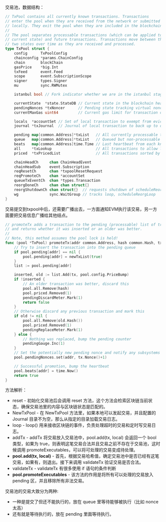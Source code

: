 交易池，数据结构：

```go
// TxPool contains all currently known transactions. Transactions
// enter the pool when they are received from the network or submitted
// locally. They exit the pool when they are included in the blockchain.
//
// The pool separates processable transactions (which can be applied to the
// current state) and future transactions. Transactions move between those
// two states over time as they are received and processed.
type TxPool struct {
    config      TxPoolConfig
    chainconfig *params.ChainConfig
    chain       blockChain
    gasPrice    *big.Int
    txFeed      event.Feed
    scope       event.SubscriptionScope
    signer      types.Signer
    mu          sync.RWMutex

    istanbul bool // Fork indicator whether we are in the istanbul stage.

    currentState  *state.StateDB // Current state in the blockchain head
    pendingNonces *txNoncer      // Pending state tracking virtual nonces
    currentMaxGas uint64         // Current gas limit for transaction caps

    locals  *accountSet // Set of local transaction to exempt from eviction rules
    journal *txJournal  // Journal of local transaction to back up to disk

    pending map[common.Address]*txList   // All currently processable transactions
    queue   map[common.Address]*txList   // Queued but non-processable transactions
    beats   map[common.Address]time.Time // Last heartbeat from each known account
    all     *txLookup                    // All transactions to allow lookups
    priced  *txPricedList                // All transactions sorted by price

    chainHeadCh     chan ChainHeadEvent
    chainHeadSub    event.Subscription
    reqResetCh      chan *txpoolResetRequest
    reqPromoteCh    chan *accountSet
    queueTxEventCh  chan *types.Transaction
    reorgDoneCh     chan chan struct{}
    reorgShutdownCh chan struct{}  // requests shutdown of scheduleReorgLoop
    wg              sync.WaitGroup // tracks loop, scheduleReorgLoop
}
```

交易提交到txpool中后，还需要广播出去，一方面通知EVM执行该交易，另一方面要把交易信息广播给其他结点。

```go
// promoteTx adds a transaction to the pending (processable) list of transactions
// and returns whether it was inserted or an older was better.
//
// Note, this method assumes the pool lock is held!
func (pool *TxPool) promoteTx(addr common.Address, hash common.Hash, tx *types.Transaction) bool {
    // Try to insert the transaction into the pending queue
    if pool.pending[addr] == nil {
        pool.pending[addr] = newTxList(true)
    }
    list := pool.pending[addr]

    inserted, old := list.Add(tx, pool.config.PriceBump)
    if !inserted {
        // An older transaction was better, discard this
        pool.all.Remove(hash)
        pool.priced.Removed(1)
        pendingDiscardMeter.Mark(1)
        return false
    }
    // Otherwise discard any previous transaction and mark this
    if old != nil {
        pool.all.Remove(old.Hash())
        pool.priced.Removed(1)
        pendingReplaceMeter.Mark(1)
    } else {
        // Nothing was replaced, bump the pending counter
        pendingGauge.Inc(1)
    }
    // Set the potentially new pending nonce and notify any subsystems of the new tx
    pool.pendingNonces.set(addr, tx.Nonce()+1)

    // Successful promotion, bump the heartbeat
    pool.beats[addr] = time.Now()
    return true
}
```

方法解析：

* reset - 初始化交易池后会调用 reset 方法，这个方法会检索区块链当前状态，确保交易池里的内容与区块链状态是匹配的。
* NewTxPool - 在 NewTxPool 方法里，如果本地可以发起交易，并且配置的 Journal 目录不为空，那么从指定的目录加载交易日志。
* loop - loop\(\) 用来接收区块链的事件，负责处理超时的交易和定时写交易日志。
* addTx - addTx 将交易放入交易池中，pool.add\(tx, local\) 会返回一个 bool 类型，如果为 true，则表明这笔交易合法并且交易之前不存在于交易池，这时候调用 promoteExecutables，可以将可处理的交易变成待处理。
* **pool.add\(tx, local\)** - 首先，根据交易哈希值，确定交易池中是否已经有这笔交易，如果有，则退出。接下来调用 validateTx 验证交易是否合法。
* validateTx - validateTx 有很多使用 if 语句的条件判断
* **pool.promoteExecutables** - 该方法的作用是将所有可以处理的交易放入 pending 区，并且移除所有非法交易。

交易池的交易大致分为两种:

* 一种是提交了但还不能执行的，放在 queue 里等待能够被执行（比如 nonce 太高）
* 还有就是等待执行的，放在 pending 里面等待执行。



